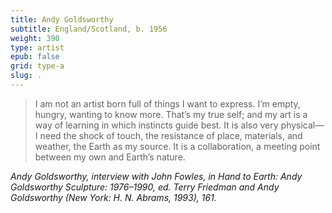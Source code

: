 ```yaml
---
title: Andy Goldsworthy
subtitle: England/Scotland, b. 1956
weight: 390
type: artist
epub: false
grid: type-a
slug: .
---
```


>I am not an artist born full of things I want to express. I’m empty, hungry, wanting to know more. That’s my true self; and my art is a way of learning in which instincts guide best. It is also very physical—I need the shock of touch, the resistance of place, materials, and weather, the Earth as my source. It is a collaboration, a meeting point between my own and Earth’s nature.

<cite>Andy Goldsworthy, interview with John Fowles, in *Hand to Earth: Andy Goldsworthy Sculpture: 1976–1990,* ed. Terry Friedman and Andy Goldsworthy (New York: H. N. Abrams, 1993), 161.</cite>
